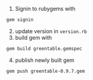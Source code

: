 1. Signin to rubygems with 
```bash
gem signin
``` 
2. update version in `version.rb`
3. build gem with
```bash
gem build greentable.gemspec 
```
4. publish newly built gem
```bash
gem push greentable-0.9.7.gem
```
